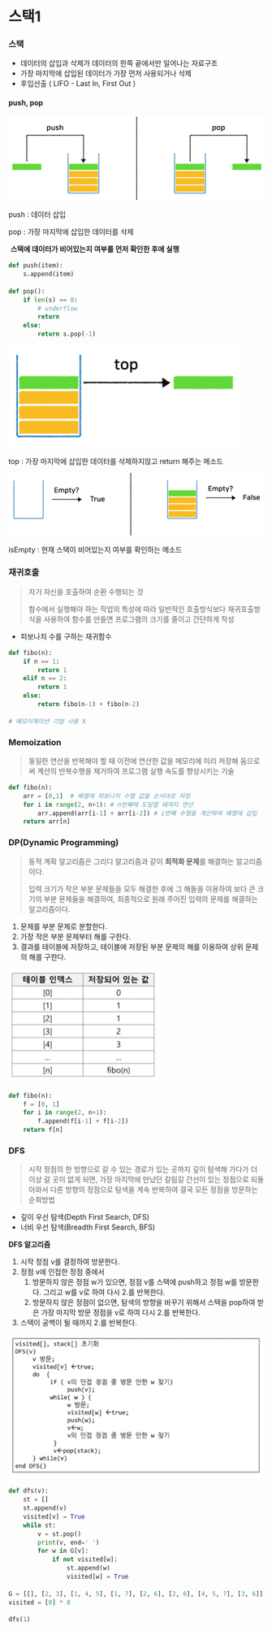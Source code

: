 # 스택1

### 스택

* 데이터의 삽입과 삭제가 데이터의 한쪽 끝에서만 일어나는 자료구조
* 가장 마지막에 삽입된 데이터가 가장 먼저 사용되거나 삭제
* 후입선출 ( LIFO - Last In, First Out )

#### push, pop

![image-20210922023754442](md-images/image-20210922023754442.png)

push : 데이터 삽입

pop : 가장 마지막에 삽입한 데이터를 삭제

​			**스택에 데이터가 비어있는지 여부를 먼저 확인한 후에 실행**

```python
def push(item):
    s.append(item)
    
def pop():
    if len(s) == 0:
        # underflow
        return
    else:
        return s.pop(-1)
```



![image-20210922024015215](md-images/image-20210922024015215.png)

top : 가장 마지막에 삽입한 데이터를 삭제하지않고 return 해주는 메소드

![image-20210922024037736](md-images/image-20210922024037736.png)

isEmpty : 현재 스택이 비어있는지 여부를 확인하는 메소드

### 재귀호출

> 자기 자신을 호출하여 순환 수행되는 것
>
> 함수에서 실행해야 하는 작업의 특성에 따라 일반적인 호출방식보다 재귀호출방식을 사용하여 함수를 만들면 프로그램의 크기를 줄이고 간단하게 작성

* 피보나치 수를 구하는 재귀함수

```python
def fibo(n):
    if n == 1:
        return 1
    elif n == 2:
        return 1
    else:
        return fibo(n-1) + fibo(n-2)

# 메모이제이션 기법 사용 X
```

### Memoization

> 동일한 연산을 반복해야 할 때 이전에 연산한 값을 메모리에 미리 저장해 둠으로써 계산의 반복수행을 제거하여 프로그램 실행 속도를 향상시키는 기술

```python
def fibo(n):
    arr = [0,1]  # 배열에 피보나치 수열 값을 순서대로 저장
    for i in range(2, n+1): # n번째에 도달할 때까지 연산
        arr.append(arr[i-1] + arr[i-2]) # i번째 수열을 계산하여 배열에 삽입
    return arr[n]
```

### DP(Dynamic Programming)

> 동적 계획 알고리즘은 그리디 알고리즘과 같이 **최적화 문제**를 해결하는 알고리즘이다.
>
> 입력 크기가 작은 부분 문제들을 모두 해결한 후에 그 해들을 이용하여 보다 큰 크기의 부분 문제들을 해결하여, 최종적으로 원래 주어진 입력의 문제를 해결하는 알고리즘이다.

1. 문제를 부분 문제로 분할한다.
2. 가장 작은 부분 문제부터 해를 구한다.
3. 결과를 테이블에 저장하고, 테이블에 저장된 부분 문제의 해를 이용하여 상위 문제의 해를 구한다.

![image-20210922031729295](md-images/image-20210922031729295.png)

```python
def fibo(n):
    f = [0, 1]
    for i in range(2, n+1):
        f.append(f[i-1] + f[i-2])
    return f[n]
```

### DFS

> 시작 정점의 한 방향으로 갈 수 있는 경로가 있는 곳까지 깊이 탐색해 가다가 더 이상 갈 곳이 없게 되면, 가장 마지막에 만났던 갈림길 간선이 있는 정점으로 되돌아와서 다른 방향의 정점으로 탐색을 계속 반복하여 결국 모든 정점을 방문하는 순회방법

* 깊이 우선 탐색(Depth First Search, DFS)
* 너비 우선 탐색(Breadth First Search, BFS)

**DFS 알고리즘**

1. 시작 정점 v를 결정하여 방문한다.
2. 정점 v에 인접한 정점 중에서
   1. 방문하지 않은 정점 w가 있으면, 정점 v를 스택에 push하고 정점 w를 방문한다. 그리고 w를 v로 하여 다시 2.를 반복한다.
   2. 방문하지 않은 정점이 없으면, 탐색의 방향을 바꾸기 위해서 스택을 pop하여 받은 가장 마지막 방문 정점을 v로 하여 다시 2.를 반복한다.
3. 스택이 공백이 될 때까지 2.를 반복한다.

![image-20210922034214462](md-images/image-20210922034214462.png)

```python
def dfs(v):
    st = []
    st.append(v)
    visited[v] = True
    while st:
        v = st.pop()
        print(v, end=' ')
        for w in G[v]:
            if not visited[w]:
                st.append(w)
                visited[w] = True
            
G = [[], [2, 3], [1, 4, 5], [1, 7], [2, 6], [2, 6], [4, 5, 7], [3, 6]]
visited = [0] * 8

dfs(1)
```




